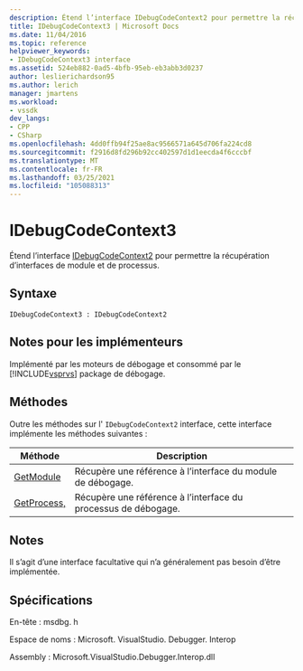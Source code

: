 ```yaml
---
description: Étend l’interface IDebugCodeContext2 pour permettre la récupération d’interfaces de module et de processus.
title: IDebugCodeContext3 | Microsoft Docs
ms.date: 11/04/2016
ms.topic: reference
helpviewer_keywords:
- IDebugCodeContext3 interface
ms.assetid: 524eb882-0ad5-4bfb-95eb-eb3abb3d0237
author: leslierichardson95
ms.author: lerich
manager: jmartens
ms.workload:
- vssdk
dev_langs:
- CPP
- CSharp
ms.openlocfilehash: 4dd0ffb94f25ae8ac9566571a645d706fa224cd8
ms.sourcegitcommit: f2916d8fd296b92cc402597d1d1eecda4f6cccbf
ms.translationtype: MT
ms.contentlocale: fr-FR
ms.lasthandoff: 03/25/2021
ms.locfileid: "105088313"
---
```

# <a name="idebugcodecontext3"></a>IDebugCodeContext3
Étend l’interface [IDebugCodeContext2](../../../extensibility/debugger/reference/idebugcodecontext2.md) pour permettre la récupération d’interfaces de module et de processus.

## <a name="syntax"></a>Syntaxe

```
IDebugCodeContext3 : IDebugCodeContext2
```

## <a name="notes-for-implementers"></a>Notes pour les implémenteurs
 Implémenté par les moteurs de débogage et consommé par le [!INCLUDE[vsprvs](../../../code-quality/includes/vsprvs_md.md)] package de débogage.

## <a name="methods"></a>Méthodes
 Outre les méthodes sur l' `IDebugCodeContext2` interface, cette interface implémente les méthodes suivantes :

|Méthode|Description|
|------------|-----------------|
|[GetModule](../../../extensibility/debugger/reference/idebugcodecontext3-getmodule.md)|Récupère une référence à l’interface du module de débogage.|
|[GetProcess,](../../../extensibility/debugger/reference/idebugcodecontext3-getprocess.md)|Récupère une référence à l’interface du processus de débogage.|

## <a name="remarks"></a>Notes
 Il s’agit d’une interface facultative qui n’a généralement pas besoin d’être implémentée.

## <a name="requirements"></a>Spécifications
 En-tête : msdbg. h

 Espace de noms : Microsoft. VisualStudio. Debugger. Interop

 Assembly : Microsoft.VisualStudio.Debugger.Interop.dll
